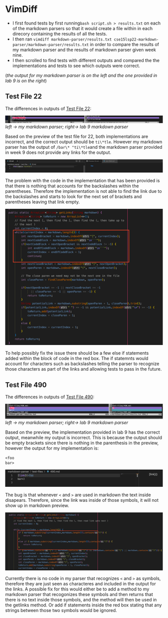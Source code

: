 # VimDiff

- I first found tests by first running```bash script.sh > results.txt``` on each of the markdown parsers so that it would create a file within in each direcory containing the results of all the tests. 
- I then ran ```vimdiff markdown-parser/results.txt cse15lsp22-markdown-parser/markdown-parser/results.txt``` in order to compare the results of my markdown parser and the results of markdown parser given week nine.
- I then scrolled to find tests with different outputs and compared the the implementations and tests to see which outputs were correct.  

(*the output for my markdown parser is on the left and the one provided in lab 9 is on the right*)

## Test File 22
The differences in outputs of [Test File 22](https://github.com/nidhidhamnani/markdown-parser/blob/main/test-files/22.md):

![Image](vimdiff22.png)
*left -> my markdown parser; right-> lab 9 markdown parser*

Based on the preview of the test file for 22, both implementations are incorrect, and the correct output should be ```ti\*tle```. However my markdown parser has the output of ```/bar\* "ti\*tle```and the markdown parser provided in week 9 does not provide any links for the output. 


![Image](testfile22.png)

The problem with the code in the implementation that has been provided is that there is nothing that accounts for the backslashes within the parentheses. Therefore the implementation is not able to find the link due to the backslashes and starts to look for the next set of brackets and parentheses leaving that link empty. 

![Image](code22.png)

To help possibly fix the issue there should be a few else if statements added within the block of code in the red box. The if statemnts would account for characters such as backslashes telling the parser to recognize those characters as part of the links and allowing tests to pass in the future.

## Test File 490 
The differences in outputs of [Test File 490](https://github.com/nidhidhamnani/markdown-parser/blob/main/test-files/490.md):

![Image](vimdiff490.png)
*left -> my markdown parser; right-> lab 9 markdown parser*


Based on the preview, the implementation provided in lab 9 has the correct output, meanwhile my output is incorrect. This is because the output should be empty brackets since there is nothing in the parenthesis in the preview, however the output for my implementation is:
```
<foo
bar>
``` 

![Image](testfile490.png)

The bug is that whenever ```<``` and ```>``` are used in markdown the text inside disapears. Therefore, since the link was inside of those symbols, it will not show up in markdown preview.

![Image](code490.png)

Currently there is no code in my parser that recognizes ```<``` and ```>``` as symbols, therefore they are just seen as characteres and included in the output for the links. A possible fix for this would either be to add a method to my markdown parser that recogonizes these symbols and then returns that there is no text inside those symbols, and the method will then be used in the getlinks method. Or add if statements inside the red box stating that any strings between those two symbols would be ignored. 
